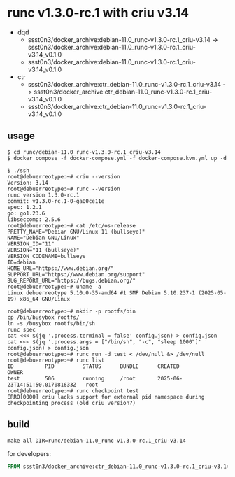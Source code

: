 # runc v1.3.0-rc.1 with criu v3.14

* dqd
    * ssst0n3/docker_archive:debian-11.0_runc-v1.3.0-rc.1_criu-v3.14 -> ssst0n3/docker_archive:debian-11.0_runc-v1.3.0-rc.1_criu-v3.14_v0.1.0
    * ssst0n3/docker_archive:debian-11.0_runc-v1.3.0-rc.1_criu-v3.14_v0.1.0
* ctr
    * ssst0n3/docker_archive:ctr_debian-11.0_runc-v1.3.0-rc.1_criu-v3.14 -> ssst0n3/docker_archive:ctr_debian-11.0_runc-v1.3.0-rc.1_criu-v3.14_v0.1.0
    * ssst0n3/docker_archive:ctr_debian-11.0_runc-v1.3.0-rc.1_criu-v3.14_v0.1.0

## usage

```shell
$ cd runc/debian-11.0_runc-v1.3.0-rc.1_criu-v3.14
$ docker compose -f docker-compose.yml -f docker-compose.kvm.yml up -d
```

```shell
$ ./ssh
root@debuerreotype:~# criu --version
Version: 3.14
root@debuerreotype:~# runc --version
runc version 1.3.0-rc.1
commit: v1.3.0-rc.1-0-ga00ce11e
spec: 1.2.1
go: go1.23.6
libseccomp: 2.5.6
root@debuerreotype:~# cat /etc/os-release
PRETTY_NAME="Debian GNU/Linux 11 (bullseye)"
NAME="Debian GNU/Linux"
VERSION_ID="11"
VERSION="11 (bullseye)"
VERSION_CODENAME=bullseye
ID=debian
HOME_URL="https://www.debian.org/"
SUPPORT_URL="https://www.debian.org/support"
BUG_REPORT_URL="https://bugs.debian.org/"
root@debuerreotype:~# uname -a
Linux debuerreotype 5.10.0-35-amd64 #1 SMP Debian 5.10.237-1 (2025-05-19) x86_64 GNU/Linux
```

```shell
root@debuerreotype:~# mkdir -p rootfs/bin
cp /bin/busybox rootfs/
ln -s /busybox rootfs/bin/sh
runc spec
cat <<< $(jq '.process.terminal = false' config.json) > config.json
cat <<< $(jq '.process.args = ["/bin/sh", "-c", "sleep 1000"]' config.json) > config.json
root@debuerreotype:~# runc run -d test < /dev/null &> /dev/null
root@debuerreotype:~# runc list
ID          PID         STATUS      BUNDLE      CREATED                          OWNER
test        506         running     /root       2025-06-23T14:51:50.017081633Z   root
root@debuerreotype:~# runc checkpoint test
ERRO[0000] criu lacks support for external pid namespace during checkpointing process (old criu version?)
```

## build

```shell
make all DIR=runc/debian-11.0_runc-v1.3.0-rc.1_criu-v3.14
```

for developers:

```dockerfile
FROM ssst0n3/docker_archive:ctr_debian-11.0_runc-v1.3.0-rc.1_criu-v3.14_v0.1.0
```
